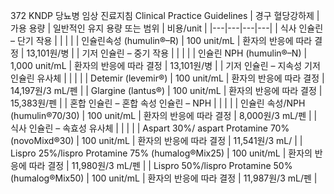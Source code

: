 <PAGE>372
KNDP 당뇨병 임상 진료지침 Clinical Practice Guidelines
| 경구 혈당강하제 | 가용 용량 | 일반적인 유지 용량 또는 범위 | 비용/unit |
|---|---|---|---|
| 식사 인슐린 – 단기 작용 | | | |
| 인슐린속성 (humulin®–R) | 100 unit/mL | 환자의 반응에 따라 결정 | 13,101원/병 |
| 기저 인슐린 – 중기 작용 | | | |
| 인슐린 NPH (humulin®–N) | 1,000 unit/mL | 환자의 반응에 따라 결정 | 13,101원/병 |
| 기저 인슐린 – 지속성 기저 인슐린 유사체 | | | |
| Detemir (levemir®) | 100 unit/mL | 환자의 반응에 따라 결정 | 14,197원/3 mL/펜 |
| Glargine (lantus®) | 100 unit/mL | 환자의 반응에 따라 결정 | 15,383원/펜 |
| 혼합 인슐린 – 혼합 속성 인슐린 – NPH | | | |
| 인슐린 속성/NPH (humulin®70/30) | 100 unit/mL | 환자의 반응에 따라 결정 | 8,000원/3 mL/펜 |
| 식사 인슐린 – 속효성 유사체 | | | |
| Aspart 30%/ aspart Protamine 70% (novoMixd®30) | 100 unit/mL | 환자의 반응에 따라 결정 | 11,541원/3 mL/ |
| Lispro 25%/lispro Protamine 75% (humalog®Mix25) | 100 unit/mL | 환자의 반응에 따라 결정 | 11,980원/3 mL/펜 |
| Lispro 50%/lispro Protamine 50% (humalog®Mix50) | 100 unit/mL | 환자의 반응에 따라 결정 | 11,987원/3 mL/펜 |